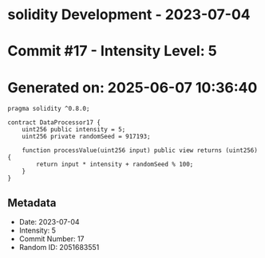 ﻿# solidity Development - 2023-07-04
# Commit #17 - Intensity Level: 5
# Generated on: 2025-06-07 10:36:40
```solidity
pragma solidity ^0.8.0;

contract DataProcessor17 {
    uint256 public intensity = 5;
    uint256 private randomSeed = 917193;

    function processValue(uint256 input) public view returns (uint256) {
        return input * intensity + randomSeed % 100;
    }
}
```
## Metadata
- Date: 2023-07-04
- Intensity: 5
- Commit Number: 17
- Random ID: 2051683551

